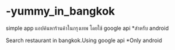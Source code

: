 # -yummy_in_bangkok
simple app
แอปค้นหาร้านค้าในกรุงเทพ โดยใช้ google api 
*สำหรับ android

Search restaurant in bangkok.Using google api
*Only android
